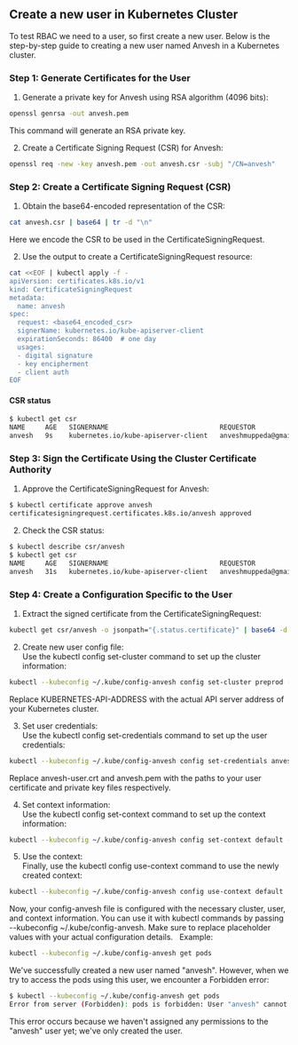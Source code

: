 ## Create a new user in Kubernetes Cluster  
To test RBAC we need to a user, so first create a new user. Below is the step-by-step guide to creating a new user named Anvesh in a Kubernetes cluster.  

### Step 1: Generate Certificates for the User  
1. Generate a private key for Anvesh using RSA algorithm (4096 bits):  
```bash
openssl genrsa -out anvesh.pem
```  
This command will generate an RSA private key.   

2. Create a Certificate Signing Request (CSR) for Anvesh:  
```bash
openssl req -new -key anvesh.pem -out anvesh.csr -subj "/CN=anvesh"  
```  

### Step 2: Create a Certificate Signing Request (CSR)  
1. Obtain the base64-encoded representation of the CSR:  
```bash
cat anvesh.csr | base64 | tr -d "\n"
```  
Here we encode the CSR to be used in the CertificateSigningRequest.  

2. Use the output to create a CertificateSigningRequest resource:  
```bash
cat <<EOF | kubectl apply -f -
apiVersion: certificates.k8s.io/v1
kind: CertificateSigningRequest
metadata:
  name: anvesh
spec:
  request: <base64_encoded_csr>
  signerName: kubernetes.io/kube-apiserver-client
  expirationSeconds: 86400  # one day
  usages:
  - digital signature
  - key encipherment
  - client auth
EOF  
```  

#### CSR status  
```bash
$ kubectl get csr
NAME     AGE   SIGNERNAME                            REQUESTOR                    REQUESTEDDURATION   CONDITION
anvesh   9s    kubernetes.io/kube-apiserver-client   anveshmuppeda@gmail.com      24h                 Pending
```  

### Step 3: Sign the Certificate Using the Cluster Certificate Authority  
1. Approve the CertificateSigningRequest for Anvesh:  
```bash
$ kubectl certificate approve anvesh
certificatesigningrequest.certificates.k8s.io/anvesh approved  
```  

2. Check the CSR status:  
```bash
$ kubectl describe csr/anvesh
$ kubectl get csr                         
NAME     AGE   SIGNERNAME                            REQUESTOR                    REQUESTEDDURATION   CONDITION
anvesh   31s   kubernetes.io/kube-apiserver-client   anveshmuppeda@gmail.com      24h                 Approved,Issued  
```  


### Step 4: Create a Configuration Specific to the User  
1. Extract the signed certificate from the CertificateSigningRequest:
```bash
kubectl get csr/anvesh -o jsonpath="{.status.certificate}" | base64 -d > anvesh.crt
```  

2. Create new user config file:  
Use the kubectl config set-cluster command to set up the cluster information:  
```bash
kubectl --kubeconfig ~/.kube/config-anvesh config set-cluster preprod --insecure-skip-tls-verify=true --server=https://KUBERNETES-API-ADDRESS
```  
Replace KUBERNETES-API-ADDRESS with the actual API server address of your Kubernetes cluster.  

3. Set user credentials:  
Use the kubectl config set-credentials command to set up the user credentials:  
```bash
kubectl --kubeconfig ~/.kube/config-anvesh config set-credentials anvesh --client-certificate=anvesh-user.crt --client-key=anvesh.pem --embed-certs=true
```
Replace anvesh-user.crt and anvesh.pem with the paths to your user certificate and private key files respectively.  

4. Set context information:  
Use the kubectl config set-context command to set up the context information:  
```bash
kubectl --kubeconfig ~/.kube/config-anvesh config set-context default --cluster=preprod --user=anvesh
```  

5. Use the context:  
Finally, use the kubectl config use-context command to use the newly created context:  
```bash
kubectl --kubeconfig ~/.kube/config-anvesh config use-context default
```
Now, your config-anvesh file is configured with the necessary cluster, user, and context information. You can use it with kubectl commands by passing --kubeconfig ~/.kube/config-anvesh. Make sure to replace placeholder values with your actual configuration details.   
Example:  
```bash 
kubectl --kubeconfig ~/.kube/config-anvesh get pods
```
We've successfully created a new user named "anvesh". However, when we try to access the pods using this user, we encounter a Forbidden error:   
```bash
$ kubectl --kubeconfig ~/.kube/config-anvesh get pods
Error from server (Forbidden): pods is forbidden: User "anvesh" cannot list resource "pods" in API group "" in the namespace "default"
```  
This error occurs because we haven't assigned any permissions to the "anvesh" user yet; we've only created the user.  
